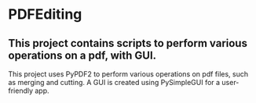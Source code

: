 # PDFEditing

## This project contains scripts to perform various operations on a pdf, with GUI.

This project uses PyPDF2 to perform various operations on pdf files, such as merging and cutting. A GUI is created using PySimpleGUI for a user-friendly app.
